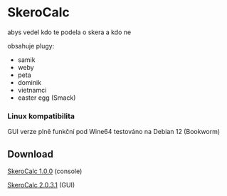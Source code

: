 # SkeroCalc
abys vedel kdo te podela o skera a kdo ne

obsahuje plugy:
- samik
- weby
- peta
- dominik
- vietnamci
- easter egg (Smack)

### Linux kompatibilita
 GUI verze plně funkční pod Wine64
 testováno na Debian 12 (Bookworm)

## Download
[SkeroCalc 1.0.0](https://github.com/denyyys/skerocalc/releases/tag/release) (console)

[SkeroCalc 2.0.3.1](https://github.com/denyyys/skerocalc/releases/tag/release23) (GUI)
